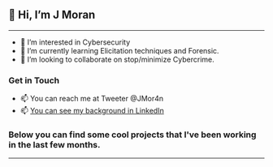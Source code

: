 ## 👋 Hi, I’m J Moran

---

- 👀 I’m interested in Cybersecurity
- 🌱 I’m currently learning Elicitation techniques and Forensic.
- 💞️ I’m looking to collaborate on stop/minimize Cybercrime.


### Get in Touch
- 📫 You can reach me at Tweeter @JMor4n
- 📫 [You can see my background in LinkedIn](https://www.linkedin.com/in/juan-m-66082035/ "Juan Moran's LinkedIn")

### Below you can find some cool projects that I've been working in the last few months.

---

<!---
JMor4n/JMor4n is a ✨ special ✨ repository because its `README.md` (this file) appears on your GitHub profile.
You can click the Preview link to take a look at your changes.
--->
